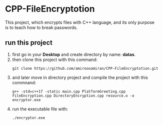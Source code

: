 # CPP-FileEncryptotion
This project, which encrypts files with C++ language, and its only purpose is to teach how to break passwords.

## run this project
1. first go in your **Desktop** and create directory by name: **datas**.
2. then clone this project with this command:
   ```
   git clone https://github.com/amiroooamiran/CPP-FileEncryptotion.git
   ```
3. and later move in directory project and compile the project with this commnand:
   ```
   g++ -std=c++17 -static main.cpp PlatformGreeting.cpp FileEncryption.cpp DirectoryEncryption.cpp resource.o -o encryptor.exe
   ```
4. run the executable file with:
   ```
   ./encryptor.exe
   ```

